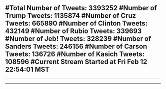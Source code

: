 #Total Number of Tweets: 3393252 
#Number of Trump Tweets: 1135874
#Number of Cruz Tweets: 665890
#Number of Clinton Tweets: 432149
#Number of Rubio Tweets: 339693
#Number of Jeb! Tweets: 328239
#Number of Sanders Tweets: 246156
#Number of Carson Tweets: 136726
#Number of Kasich Tweets: 108596
#Current Stream Started at Fri Feb 12 22:54:01 MST
---
---
---
